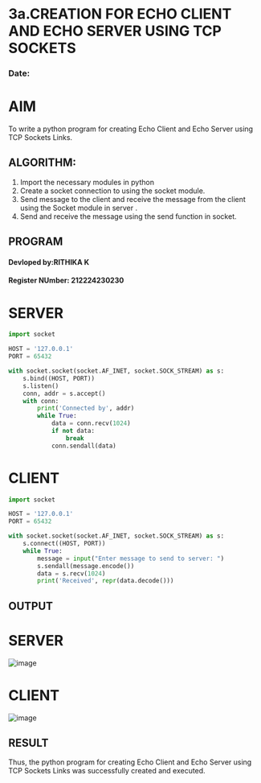 # 3a.CREATION FOR ECHO CLIENT AND ECHO SERVER USING TCP SOCKETS
### Date:
# AIM
To write a python program for creating Echo Client and Echo Server using TCP
Sockets Links.
## ALGORITHM:
1. Import the necessary modules in python
2. Create a socket connection to using the socket module.
3. Send message to the client and receive the message from the client using the Socket module in
 server .
4. Send and receive the message using the send function in socket.
## PROGRAM
#### Devloped by:RITHIKA K
#### Register NUmber: 212224230230
# SERVER 
```python
import socket

HOST = '127.0.0.1'  
PORT = 65432       

with socket.socket(socket.AF_INET, socket.SOCK_STREAM) as s:
    s.bind((HOST, PORT))
    s.listen()
    conn, addr = s.accept()
    with conn:
        print('Connected by', addr)
        while True:
            data = conn.recv(1024)
            if not data:
                break
            conn.sendall(data)

```
# CLIENT
```python
import socket

HOST = '127.0.0.1'  
PORT = 65432        

with socket.socket(socket.AF_INET, socket.SOCK_STREAM) as s:
    s.connect((HOST, PORT))
    while True:
        message = input("Enter message to send to server: ")
        s.sendall(message.encode())
        data = s.recv(1024)
        print('Received', repr(data.decode()))

```
## OUTPUT
# SERVER
![image](https://github.com/user-attachments/assets/43d6648b-d504-4c8f-87ad-f3b9db6a30db)


# CLIENT
![image](https://github.com/user-attachments/assets/8148be39-7722-43e1-b8ac-d68d1ea9bfc9)

## RESULT
Thus, the python program for creating Echo Client and Echo Server using TCP Sockets Links 
was successfully created and executed.
